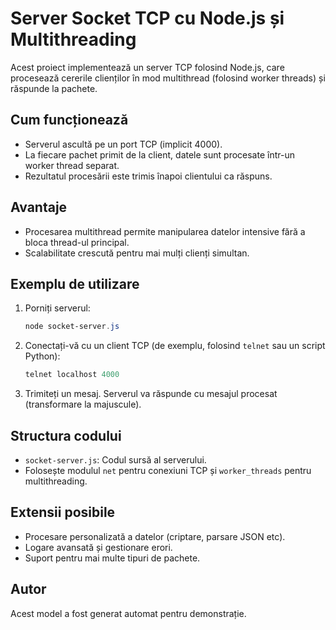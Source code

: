 # Server Socket TCP cu Node.js și Multithreading

Acest proiect implementează un server TCP folosind Node.js, care procesează cererile clienților în mod multithread (folosind worker threads) și răspunde la pachete.

## Cum funcționează
- Serverul ascultă pe un port TCP (implicit 4000).
- La fiecare pachet primit de la client, datele sunt procesate într-un worker thread separat.
- Rezultatul procesării este trimis înapoi clientului ca răspuns.

## Avantaje
- Procesarea multithread permite manipularea datelor intensive fără a bloca thread-ul principal.
- Scalabilitate crescută pentru mai mulți clienți simultan.

## Exemplu de utilizare
1. Porniți serverul:
   ```powershell
   node socket-server.js
   ```
2. Conectați-vă cu un client TCP (de exemplu, folosind `telnet` sau un script Python):
   ```powershell
   telnet localhost 4000
   ```
3. Trimiteți un mesaj. Serverul va răspunde cu mesajul procesat (transformare la majuscule).

## Structura codului
- `socket-server.js`: Codul sursă al serverului.
- Folosește modulul `net` pentru conexiuni TCP și `worker_threads` pentru multithreading.

## Extensii posibile
- Procesare personalizată a datelor (criptare, parsare JSON etc).
- Logare avansată și gestionare erori.
- Suport pentru mai multe tipuri de pachete.

## Autor
Acest model a fost generat automat pentru demonstrație.
